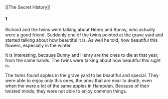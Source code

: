 [[The Secret History]] 

#### 1
Richard and the twins were talking about Henry and Bunny, who actually were a good friend. Suddenly one of the twins pointed at the grave yard and started talking about how beautiful it is. As well he told, how beautiful this flowers, especially in the winter. 

It is interesting, because Bunny and Henry are the ones to die at that year, from the same hands. The twins were talking about how beautiful this sight is.

The twins found apples in the grave yard to be beautiful and special. They were able to enjoy only this ones, the ones that are near to death, even when the were a lot of the same apples in Hampden. Because of their twisted minds, they were not able to enjoy common things.